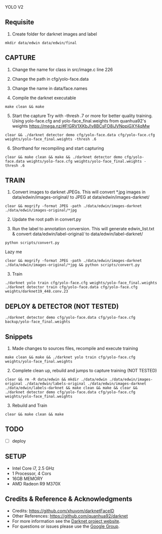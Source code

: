 YOLO V2

## Requisite
1. Create folder for darknet images and label
```
mkdir data/edwin data/edwin/final
```


## CAPTURE 
1. Change the name for class in src/image.c line 226

2. Change the path in cfg/yolo-face.data 

3. Change the name in data/face.names

4. Compile the darknet executable
```
make clean && make
```
5. Start the capture
Try with -thresh .7 or more for better quality training. Using yolo-face.cfg and yolo-face_final.weights from quanhua92's weights https://mega.nz/#F!GRV1XKbJ!v8BCsFO8iJVNppiGXY4qMw
```
clear && ./darknet detector demo cfg/yolo-face.data cfg/yolo-face.cfg weights/yolo-face_final.weights -thresh .6
``` 
6. Shorthand for recompiling and start capturing
```
clear && make clean && make && ./darknet detector demo cfg/yolo-face.data weights/yolo-face.cfg weights/yolo-face_final.weights -thresh .6
``` 



## TRAIN
1. Convert images to darknet JPEGs. This will convert *.jpg images in data/edwin/images-original/ to JPEG at data/edwin/images-darknet/
```
clear && mogrify -format JPEG -path ./data/edwin/images-darknet ./data/edwin/images-original/*jpg
```

2. Update the root path in convert.py

3. Run the label to annotation conversion. This will generate edwin_list.txt & convert data/edwin/label-original/ to data/edwin/label-darknet/
```
python scripts/convert.py
```

Lazy me
```
clear && mogrify -format JPEG -path ./data/edwin/images-darknet ./data/edwin/images-original/*jpg && python scripts/convert.py
```

3. Train
```
./darknet yolo train cfg/yolo-face.cfg weights/yolo-face_final.weights
./darknet detector train cfg/yolo-face.data cfg/yolo-face.cfg weights/darknet19_448.conv.23
```

## DEPLOY & DETECTOR (NOT TESTED)
```
./darknet detector demo cfg/yolo-face.data cfg/yolo-face.cfg backup/yolo-face_final.weights
```

## Snippets
1. Made changes to sources files, recompile and execute training
```
make clean && make && ./darknet yolo train cfg/yolo-face.cfg weights/yolo-face_final.weights 
```

2. Complete clean up, rebuild and jumps to capture training (NOT TESTED)
```
clear && rm -R data/edwin && mkdir ./data/edwin ./data/edwin/images-original ./data/edwin/labels-original ./data/edwin/images-darknet ./data/edwin/labels-darknet && make clean && make && clear && ./darknet detector demo cfg/yolo-face.data cfg/yolo-face.cfg weights/yolo-face_final.weights
```

3. Rebuild and Train
```
clear && make clean && make
```

## TODO
- [ ] deploy

## SETUP
* Intel Core i7, 2.5 GHz
* 1 Processor, 4 Cors
* 16GB MEMORY
* AMD Radeon R9 M370X

## Credits & Reference & Acknowledgments 
* Credits: https://github.com/xhuvom/darknetFaceID
* Other References: https://github.com/quanhua92/darknet
* For more information see the [Darknet project website](http://pjreddie.com/darknet).
* For questions or issues please use the [Google Group](https://groups.google.com/forum/#!forum/darknet).
